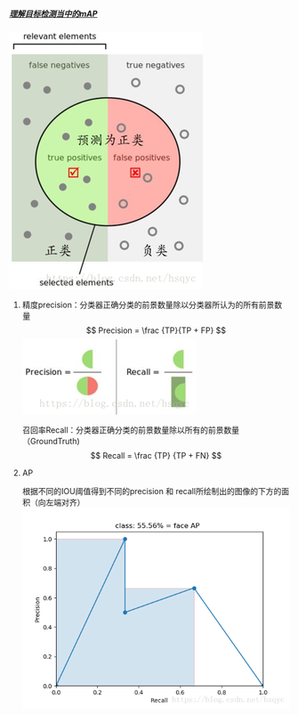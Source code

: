 ##### [理解目标检测当中的mAP](https://blog.csdn.net/hsqyc/article/details/81702437)

![](./images/ObjectDetection/sample.png)

1. 精度precision：分类器正确分类的前景数量除以分类器所认为的所有前景数量
   $$
   Precision = \frac {TP}{TP + FP}
   $$
   ![](./images/ObjectDetection/precisionandrecall.png)

   召回率Recall：分类器正确分类的前景数量除以所有的前景数量（GroundTruth)
   $$
   Recall = \frac {TP} {TP + FN}
   $$

2. AP

   根据不同的IOU阈值得到不同的precision 和 recall所绘制出的图像的下方的面积（向左端对齐）![](./images/ObjectDetection/map.png)